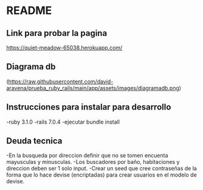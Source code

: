 # README

## Link para probar la pagina
https://quiet-meadow-65038.herokuapp.com/

## Diagrama db
(https://raw.githubusercontent.com/david-aravena/prueba_ruby_rails/main/app/assets/images/diagramadb.png)

## Instrucciones para instalar para desarrollo
-ruby 3.1.0
-rails 7.0.4
-ejecutar bundle install

## Deuda tecnica
-En la busqueda por direccion definir que no se tomen encuenta mayusculas y minusculas.
-Los buscadores por baño, habitaciones y direccion deben ser 1 solo input.
-Crear un seed que cree contraseñas de la forma que lo hace devise (encriptadas) para crear usuarios en el  modelo de devise.

